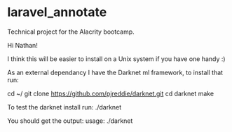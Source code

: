 # laravel_annotate
Technical project for the Alacrity bootcamp.

Hi Nathan!

I think this will be easier to install on a Unix system if you have one handy :)

As an external dependancy I have the Darknet ml framework, to install that run:

cd ~/
git clone https://github.com/pjreddie/darknet.git
cd darknet
make

To test the darknet install run:
./darknet

You should get the output:
usage: ./darknet <function>
